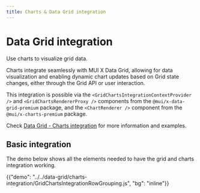 ```yaml
---
title: Charts & Data Grid integration
---
```


# Data Grid integration [<span class="plan-premium"></span>](/x/introduction/licensing/#premium-plan 'Premium plan')

<p class="description">Use charts to visualize grid data.</p>

Charts integrate seamlessly with MUI X Data Grid, allowing for data visualization and enabling dynamic chart updates based on Grid state changes, either through the Grid API or user interaction.

This integration is possible via the `<GridChartsIntegrationContextProvider />` and `<GridChartsRendererProxy />` components from the `@mui/x-data-grid-premium` package, and the `<ChartRenderer />` component from the `@mui/x-charts-premium` package.

Check [Data Grid - Charts integration](/x/react-data-grid/charts-integration/) for more information and examples.

## Basic integration

The demo below shows all the elements needed to have the grid and charts integration working.

{{"demo": "../../data-grid/charts-integration/GridChartsIntegrationRowGrouping.js", "bg": "inline"}}
